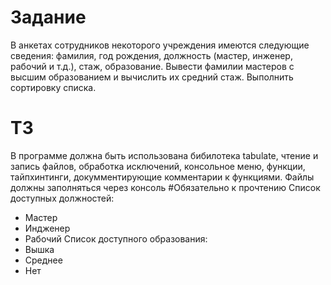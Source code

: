 # Задание
В анкетах сотрудников некоторого учреждения имеются следующие сведения: фамилия, год рождения, должность (мастер, инженер, рабочий и т.д.), стаж, образование. Вывести фамилии мастеров с высшим образованием и вычислить их средний стаж. Выполнить сортировку списка.
# ТЗ
В программе должна быть использована бибилотека tabulate, чтение и запись файлов, обработка исключений, консольное меню, функции, тайпхинтинги,
докумментирующие комментарии к функциями. Файлы должны заполняться через консоль
#Обязательно к прочтению
Список доступных должностей:
- Мастер
- Индженер
- Рабочий
Список доступного образования:
- Вышка
- Среднее
- Нет
